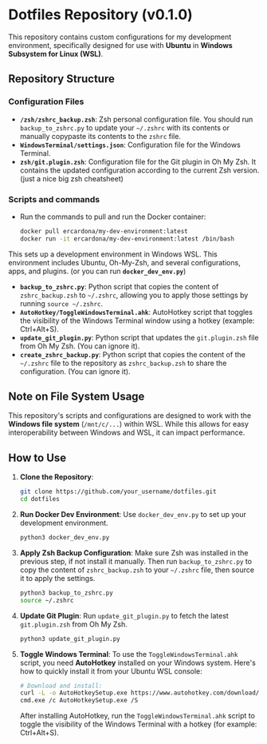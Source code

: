 # Dotfiles Repository (v0.1.0)

This repository contains custom configurations for my development environment, specifically designed for use with **Ubuntu** in **Windows Subsystem for Linux (WSL)**.

## Repository Structure

### Configuration Files
- **`/zsh/zshrc_backup.zsh`**: Zsh personal configuration file. You should run `backup_to_zshrc.py` to update your `~/.zshrc` with its contents or manually copypaste its contents to the `zshrc` file.
- **`WindowsTerminal/settings.json`**: Configuration file for the Windows Terminal.
- **`zsh/git.plugin.zsh`**: Configuration file for the Git plugin in Oh My Zsh. It contains the updated configuration according to the current Zsh version. (just a nice big zsh cheatsheet)

### Scripts and commands
-  Run the commands to pull and run the Docker container:
    ```bash
    docker pull ercardona/my-dev-environment:latest
    docker run -it ercardona/my-dev-environment:latest /bin/bash
    ```
This sets up a development environment in Windows WSL. This environment includes Ubuntu, Oh-My-Zsh, and several configurations, apps, and plugins.
(or you can  run **`docker_dev_env.py`**) 
- **`backup_to_zshrc.py`**: Python script that copies the content of `zshrc_backup.zsh` to `~/.zshrc`, allowing you to apply those settings by running `source ~/.zshrc`.
- **`AutoHotkey/ToggleWindowsTerminal.ahk`**: AutoHotkey script that toggles the visibility of the Windows Terminal window using a hotkey (example: Ctrl+Alt+S).
- **`update_git_plugin.py`**: Python script that updates the `git.plugin.zsh` file from Oh My Zsh. (You can ignore it).
- **`create_zshrc_backup.py`**: Python script that copies the content of the `~/.zshrc` file to the repository as `zshrc_backup.zsh` to share the configuration. (You can ignore it).

## Note on File System Usage

This repository's scripts and configurations are designed to work with the **Windows file system** (`/mnt/c/...`) within WSL. While this allows for easy interoperability between Windows and WSL, it can impact performance.

## How to Use

1. **Clone the Repository**:
    ```bash
    git clone https://github.com/your_username/dotfiles.git
    cd dotfiles
    ```

2. **Run Docker Dev Environment**:
    Use `docker_dev_env.py` to set up your development environment.

    ```bash
    python3 docker_dev_env.py
    ```

3. **Apply Zsh Backup Configuration**:
    Make sure Zsh was installed in the previous step, if not install it manually.
    Then run `backup_to_zshrc.py` to copy the content of `zshrc_backup.zsh` to your `~/.zshrc` file, then source it to apply the settings.

    ```bash
    python3 backup_to_zshrc.py
    source ~/.zshrc
    ```

4. **Update Git Plugin**:
    Run `update_git_plugin.py` to fetch the latest `git.plugin.zsh` from Oh My Zsh.

    ```bash
    python3 update_git_plugin.py
    ```

5. **Toggle Windows Terminal**:
    To use the `ToggleWindowsTerminal.ahk` script, you need **AutoHotkey** installed on your Windows system. Here's how to quickly install it from your Ubuntu WSL console:

    ```bash
    # Download and install:
    curl -L -o AutoHotkeySetup.exe https://www.autohotkey.com/download/ahk-install.exe
    cmd.exe /c AutoHotkeySetup.exe /S
    ```

    After installing AutoHotkey, run the `ToggleWindowsTerminal.ahk` script to toggle the visibility of the Windows Terminal with a hotkey (for example: Ctrl+Alt+S).

